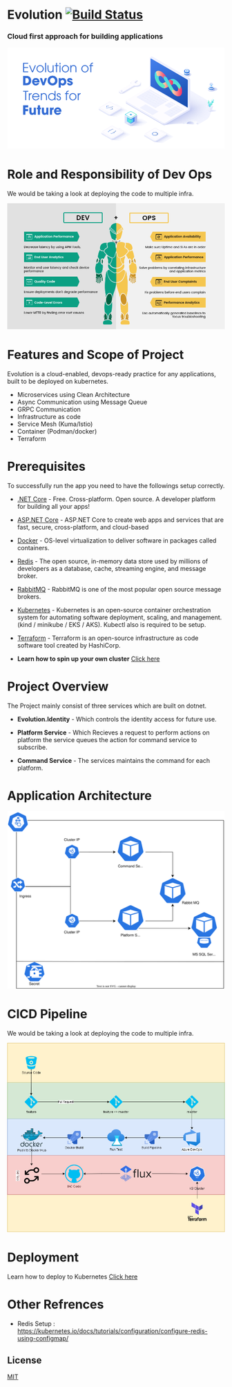 # Evolution [![Build Status](https://travis-ci.org/joemccann/dillinger.svg?branch=master)](https://travis-ci.org/joemccann/dillinger)

### Cloud first approach for building applications


![alt text](https://github.com/iamsourabh-in/Evolution/blob/master/docs/images/frontpage.png)

# Role and Responsibility of Dev Ops

We would be taking a look at deploying the code to multiple infra.


![alt text](https://github.com/iamsourabh-in/Evolution/blob/master/docs/images/Ingraphics-devops.png)


# Features and Scope of Project

Evolution is a cloud-enabled, devops-ready practice for any applications, built to be deployed on kubernetes.

- Microservices using Clean Architecture
- Async Communication using Message Queue
- GRPC Communication
- Infrastructure as code
- Service Mesh (Kuma/Istio)
- Container (Podman/docker)
- Terraform

# Prerequisites

To successfully run the app you need to have the followings setup correctly.

- [.NET Core](https://dotnet.microsoft.com/) - Free. Cross-platform. Open source.
A developer platform for building all your apps!
- [ASP.NET Core](https://docs.microsoft.com/en-us/aspnet/core/?view=aspnetcore-6.0) - ASP.NET Core to create web apps and services that are fast, secure, cross-platform, and cloud-based
- [Docker](https://www.docker.com/) - OS-level virtualization to deliver software in packages called containers.
- [Redis](https://redis.io/) - The open source, in-memory data store used by millions of developers as a database, cache, streaming engine, and message broker.
- [RabbitMQ](https://www.rabbitmq.com/) - RabbitMQ is one of the most popular open source message brokers.
- [Kubernetes](https://kubernetes.io/) - Kubernetes is an open-source container orchestration system for automating software deployment, scaling, and management. (kind / minikube / EKS / AKS). Kubectl also is required to be setup.
- [Terraform](https://www.terraform.io/) - Terraform is an open-source infrastructure as code software tool created by HashiCorp.

 - **Learn how to spin up your own cluster** [Click here](https://github.com/iamsourabh-in/Evolution/tree/master/Deploy/readme.md) 


# Project Overview

The Project mainly consist of three services which are built on dotnet.


- **Evolution.Identity** - Which controls the identity access for future use.

- **Platform Service** - Which Recieves a request to perform actions on platform the service queues the action for command service to subscribe.

- **Command Service** - The services maintains the command for each platform.



# Application Architecture


![alt text](https://github.com/iamsourabh-in/Evolution/blob/master/docs/images/infra.svg)




# CICD Pipeline

We would be taking a look at deploying the code to multiple infra.


![alt text](https://github.com/iamsourabh-in/Evolution/blob/master/docs/images/pipeline2.drawio.png)



# Deployment


Learn how to deploy to Kubernetes [Click here](https://github.com/iamsourabh-in/Evolution/tree/master/Deploy/readme.md) 



# Other Refrences

- Redis Setup : https://kubernetes.io/docs/tutorials/configuration/configure-redis-using-configmap/


## License
[MIT](https://choosealicense.com/licenses/mit/)